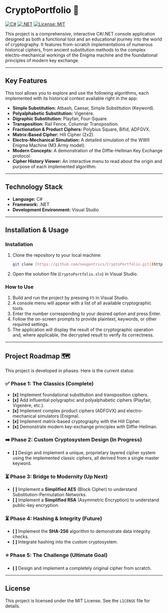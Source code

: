 ﻿# CryptoPortfolio 🔐

[![C#](https://img.shields.io/badge/Language-C%23-blue?logo=c-sharp&logoColor=white)](https://docs.microsoft.com/en-us/dotnet/csharp/)
[![.NET](https://img.shields.io/badge/Framework-.NET-blueviolet?logo=.net)](https://dotnet.microsoft.com/)
[![License: MIT](https://img.shields.io/badge/License-MIT-yellow.svg)](https://opensource.org/licenses/MIT)

This project is a comprehensive, interactive C#/.NET console application designed as both a functional tool and an educational journey into the world of cryptography. It features from-scratch implementations of numerous historical ciphers, from ancient substitution methods to the complex electro-mechanical workings of the Enigma machine and the foundational principles of modern key exchange.

---

## Key Features

This tool allows you to explore and use the following algorithms, each implemented with its historical context available right in the app:

* **Simple Substitution:** Atbash, Caesar, Simple Substitution (Keyword).
* **Polyalphabetic Substitution:** Vigenère.
* **Digraphic Substitution:** Playfair, Four-Square.
* **Transposition:** Rail Fence, Columnar Transposition.
* **Fractionation & Product Ciphers:** Polybius Square, Bifid, ADFGVX.
* **Matrix-Based Cipher:** Hill Cipher (2x2).
* **Electro-Mechanical Simulation:** A detailed simulation of the WWII Enigma Machine (M3 Army model).
* **Modern Concepts:** A demonstration of the Diffie-Hellman Key Exchange protocol.
* **Cipher History Viewer:** An interactive menu to read about the origin and purpose of each implemented algorithm.

---

## Technology Stack

* **Language:** C#
* **Framework:** .NET 
* **Development Environment:** Visual Studio

---

## Installation & Usage

### Installation

1.  Clone the repository to your local machine:
    ```bash
    git clone [https://github.com/neogentrics/CryptoPortfolio.git](https://github.com/neogentrics/CryptoPortfolio.git)
    ```
2.  Open the solution file (`CryptoPortfolio.sln`) in Visual Studio.

### How to Use

1.  Build and run the project by pressing `F5` in Visual Studio.
2.  A console menu will appear with a list of all available cryptographic tools.
3.  Enter the number corresponding to your desired option and press Enter.
4.  Follow the on-screen prompts to provide plaintext, keywords, or other required settings.
5.  The application will display the result of the cryptographic operation and, where applicable, the decrypted result to verify its correctness.

---

## Project Roadmap 🗺️

This project is developed in phases. Here is the current status:

### ✅ Phase 1: The Classics (Complete)
* **[x]** Implement foundational substitution and transposition ciphers.
* **[x]** Add influential polygraphic and polyalphabetic ciphers (Playfair, Vigenère, etc.).
* **[x]** Implement complex product ciphers (ADFGVX) and electro-mechanical simulators (Enigma).
* **[x]** Implement matrix-based cryptography with the Hill Cipher.
* **[x]** Demonstrate modern key-exchange principles with Diffie-Hellman.

### ➡️ Phase 2: Custom Cryptosystem Design (In Progress)
* **[ ]** Design and implement a unique, proprietary layered cipher system using the implemented classic ciphers, all derived from a single master keyword.

### ⏳ Phase 3: Bridge to Modernity (Up Next)
* **[ ]** Implement a **Simplified AES** (Block Cipher) to understand Substitution-Permutation Networks.
* **[ ]** Implement a **Simplified RSA** (Asymmetric Encryption) to understand public-key encryption.

### ⏳ Phase 4: Hashing & Integrity (Future)
* **[ ]** Implement the **SHA-256** algorithm to demonstrate data integrity checks.
* **[ ]** Integrate hashing into the custom cryptosystem.

### ⭐ Phase 5: The Challenge (Ultimate Goal)
* **[ ]** Design and implement a completely original cipher from scratch.

---

## License
This project is licensed under the MIT License. See the `LICENSE` file for details.